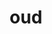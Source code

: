 ---
category: 3-letters
denotation: null
name: oud
reference_link: https://www.etymonline.com/word/oud
root_language: null
root_name: null
title: oud
type: free
word_sums:
- respelling: oud
  sum: 'Oud + '
---